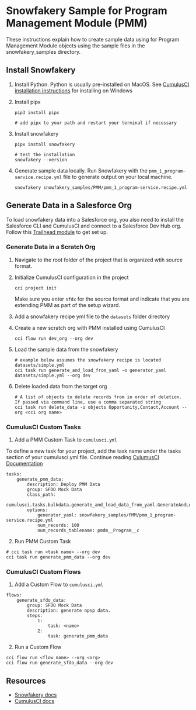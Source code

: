 # Snowfakery Sample for Program Management Module (PMM)
These instructions explain how to create sample data using for Program Management Module objects using the sample files in the snowfakery_samples directory.

## Install Snowfakery

1. Install Python. Python is usually pre-installed on MacOS. See [CumulusCI installation instructions](https://cumulusci.readthedocs.io/en/latest/install.html) for installing on Windows

1. Install pipx

   ```
   pip3 install pipx

   # add pipx to your path and restart your terminal if necessary
   ```

1. Install snowfakery 

   ```
   pipx install snowfakery
   
   # test the installation
   snowfakery --version
   ```

1. Generate sample data locally. Run Snowfakery with the `pmm_1_program-service.recipe.yml` file to generate output on your local machine.

   ```
   snowfakery snowfakery_samples/PMM/pmm_1_program-service.recipe.yml
   ```

## Generate Data in a Salesforce Org
To load snowfakery data into a Salesforce org, you also need to install the Salesforce CLI and CumulusCI and connect to a Salesforce Dev Hub org. Follow this [Trailhead module](https://trailhead.salesforce.com/content/learn/modules/cumulusci-setup) to get set up. 

### Generate Data in a Scratch Org
1. Navigate to the root folder of the project that is organized wtih source format.

2. Initialize CumulusCI configuration in the project

   ```
   cci project init
   ```
   Make sure you enter `sfdx` for the source format and indicate that you are extending PMM as part of the setup wizard.

3. Add a snowfakery recipe yml file to the `datasets` folder directory

4. Create a new scratch org with PMM installed using CumulusCI
   ```
   cci flow run dev_org --org dev
   ```

5. Load the sample data from the snowfakery 
   ```
   # example below assumes the snowfakery recipe is located datasets/simple.yml
   cci task run generate_and_load_from_yaml -o generator_yaml datasets/simple.yml --org dev
   ```
6. Delete loaded data from the target org
   ```
   # A list of objects to delete records from in order of deletion.  If passed via command line, use a comma separated string
   cci task run delete_data -o objects Opportunity,Contact,Account --org <cci org name>
   ```
### CumulusCI Custom Tasks

1. Add a PMM Custom Task to `cumulusci.yml`

To define a new task for your project, add the task name under the tasks section of your cumulusci.yml file. Continue reading [CulumusCI Documentation](https://cumulusci.readthedocs.io/en/latest/config.html?highlight=add%20task#add-a-custom-task)
```
tasks:
    generate_pmm_data:
        description: Deploy PMM Data
        group: SFDO Mock Data
        class_path: 
            cumulusci.tasks.bulkdata.generate_and_load_data_from_yaml.GenerateAndLoadDataFromYaml
        options:
            generator_yaml: snowfakery_samples/PMM/pmm_1_program-service.recipe.yml
            num_records: 100
            num_records_tablename: pmdm__Program__c
```
2. Run PMM Custom Task
```
# cci task run <task name> --org dev
cci task run generate_pmm_data --org dev
```
### CumulusCI Custom Flows

1. Add a Custom Flow to `cumulusci.yml`

```
flows:
    generate_sfdo_data:
        group: SFDO Mock Data
        description: generate npsp data.
        steps:
            1:
                task: <name> 
            2:
                task: generate_pmm_data
```
2. Run a Custom Flow
```
cci flow run <flow name> --org <org>
cci flow run generate_sfdo_data --org dev
```

## Resources
- [Snowfakery docs](https://snowfakery.readthedocs.io/en/stable/)
- [CumulusCI docs](https://cumulusci.readthedocs.io/en/latest/)
